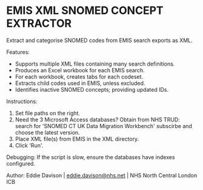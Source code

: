 
EMIS XML SNOMED CONCEPT EXTRACTOR
===================================
Extract and categorise SNOMED codes from EMIS search exports as XML.

Features:
- Supports multiple XML files containing many search definitions.
- Produces an Excel workbook for each EMIS search.
- For each workbook, creates tabs for each codeset.
- Extracts child codes used in EMIS, unless excluded.
- Identifies inactive SNOMED concepts; providing updated IDs.

Instructions:
1. Set file paths on the right.
2. Need the 3 Microsoft Access databases? 
Obtain from NHS TRUD: search for 'SNOMED CT UK Data Migration Workbench' subscirbe and choose the latest version.
3. Place XML file(s) from EMIS in the XML directory.
4. Click 'Run'.

Debugging:
If the script is slow, ensure the databases have indexes configured.

Author:
Eddie Davison | eddie.davison@nhs.net | NHS North Central London ICB